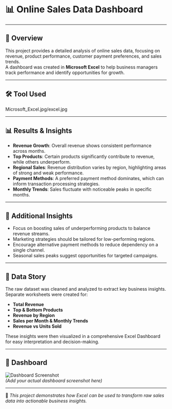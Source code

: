 # 📊 Online Sales Data Dashboard

---

## 📌 Overview  
This project provides a detailed analysis of online sales data, focusing on revenue, product performance, customer payment preferences, and sales trends.  
A dashboard was created in **Microsoft Excel** to help business managers track performance and identify opportunities for growth.  

---

## 🛠 Tool Used  
Microsoft_Excel.jpg/excel.jpg


---

## 📊 Results & Insights  
- **Revenue Growth**: Overall revenue shows consistent performance across months.  
- **Top Products**: Certain products significantly contribute to revenue, while others underperform.  
- **Regional Sales**: Revenue distribution varies by region, highlighting areas of strong and weak performance.  
- **Payment Methods**: A preferred payment method dominates, which can inform transaction processing strategies.  
- **Monthly Trends**: Sales fluctuate with noticeable peaks in specific months.  

---

## 🔎 Additional Insights  
- Focus on boosting sales of underperforming products to balance revenue streams.  
- Marketing strategies should be tailored for low-performing regions.  
- Encourage alternative payment methods to reduce dependency on a single channel.  
- Seasonal sales peaks suggest opportunities for targeted campaigns.  

---

## 📖 Data Story  
The raw dataset was cleaned and analyzed to extract key business insights. Separate worksheets were created for:  
- **Total Revenue**  
- **Top & Bottom Products**  
- **Revenue by Region**   
- **Sales per Month & Monthly Trends**  
- **Revenue vs Units Sold**  

These insights were then visualized in a comprehensive Excel Dashboard for easy interpretation and decision-making.  

---

## 📸 Dashboard  
![Dashboard Screenshot](images/dashboard.png)  
*(Add your actual dashboard screenshot here)*  

---
📌 *This project demonstrates how Excel can be used to transform raw sales data into actionable business insights.*  

